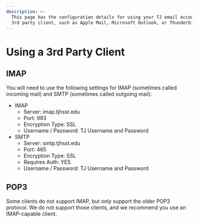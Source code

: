 ```yaml
---
description: >-
  This page has the configuration details for using your TJ email account with a
  3rd party client, such as Apple Mail, Microsoft Outlook, or Thunderbird.
---
```


# Using a 3rd Party Client

## IMAP

You will need to use the following settings for IMAP (sometimes called incoming mail) and SMTP (sometimes called outgoing mail):

* IMAP
  * Server: imap.tjhsst.edu
  * Port: 993
  * Encryption Type: SSL
  * Username / Password: TJ Username and Password
* SMTP
  * Server: smtp.tjhsst.edu
  * Port: 465
  * Encryption Type: SSL
  * Requires Auth: YES
  * Username / Password: TJ Username and Password

## POP3

Some clients do not support IMAP, but only support the older POP3 protocol. We do not support those clients, and we recommend you use an IMAP-capable client.
